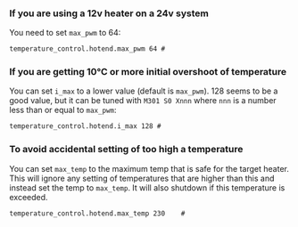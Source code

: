 
### If you are using a 12v heater on a 24v system

You need to set `max_pwm` to 64:

```markdown
temperature_control.hotend.max_pwm 64 #
```

### If you are getting 10°C or more initial overshoot of temperature

You can set `i_max` to a lower value (default is `max_pwm`). 128 seems to be a good value, but it can be tuned with `M301 S0 Xnnn` where `nnn` is a number less than or equal to `max_pwm`:

```markdown
temperature_control.hotend.i_max 128 #
```

### To avoid accidental setting of too high a temperature

You can set `max_temp` to the maximum temp that is safe for the target heater. This will ignore any setting of temperatures that are higher than this and instead set the temp to `max_temp`. It will also shutdown if this temperature is exceeded.

```markdown
temperature_control.hotend.max_temp 230    #
```
